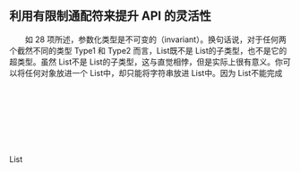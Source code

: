 ## 利用有限制通配符来提升 API 的灵活性

&emsp;&emsp;如 28 项所述，参数化类型是不可变的（invariant）。换句话说，对于任何两个截然不同的类型 Type1 和 Type2 而言，List<Type1>既不是 List<Type2>的子类型，也不是它的超类型。虽然 List<String>不是 List<Object>的子类型，这与直觉相悖，但是实际上很有意义。你可以将任何对象放进一个 List<Object>中，却只能将字符串放进 List<String>中。因为 List<String>不能完成 List<Object>所能做的所有事情，因此它不是子类型（由 Liskov 替换主体，第 10 项）。

&emsp;&emsp;有时候，我们需要的灵活性要比不可变类型所能提供的更多，考虑第 29 项中的 Stack 类，下面是它的公共 API：

```java
public class Stack<E> {
    public Stack();
    public void push(E e);
    public E pop();
    public boolean isEmpty();
}
```

&emsp;&emsp;假设我们想要增加一个方法，让它按顺序将一系列的元素全部放到堆栈中。这是第一次尝试，如下：

```java
// pushAll method without wildcard type - deficient!
public void pushAll(Iterable<E> src) {
    for (E e : src)
        push(e);
}
```

&emsp;&emsp;这个方法编译时正确无误，但是并非尽如人意。如果 Iterable src 的元素类型与堆栈的完全匹配，就没有问题。但是假如有一个 Stack<Number>，并且调用了 push(intVal)，这里的 intVal 就是 Integer 类型。这是可以的，因为 Integer 是 Number 的一个子类型。因此从逻辑上来说，下面这个方法应该也可以：

```java
Stack<Number> numberStack = new Stack<>();
Iterable<Integer> integers = ... ;
numberStack.pushAll(integers);
```

&emsp;&emsp;但是，如果尝试这么做，就会得到下面的错误信息，因为如前所述，参数化类型是不可变的：

```java
StackTest.java:7: error: incompatible types: Iterable<Integer>
cannot be converted to Iterable<Number>
        numberStack.pushAll(integers);
                            ^
```

&emsp;&emsp;幸运的是，有一种解决办法。Java 提供了一种特殊的参数化类型，称作有限制的通配符类型（bounded wildcard type ），来处理类似的情况。pushAll 的输入参数类型不应该为“E 的 Iterable 接口”，而应该为“E 的某个子类型的 Iterable 接口”，有一个通配符类型证符合此意：Iterable<? Extends E>。（使用关键字 extends 有些误导：回忆以下第 29 项中的说法，确定子类型（subtype）后，每个类型便都是自身的子类型，即便它没有将自身扩展。）我们修改以下 pushAll 来使用这个类型：

```java
// Wildcard type for a parameter that serves as an E producer
public void pushAll(Iterable<? extends E> src) {
    for (E e : src)
        push(e);
}
```

&emsp;&emsp;这么修改了之后，不仅 Stack 可以正确无误地编译，没有通过初始化的 pushAll 声明进行编译的客户端代码也一样可以。因为 Stack 及其客户端正确无误地进行了编译，你就知道一切都是类型安全的了。

&emsp;&emsp;现在假设想要编写一个 popAll 方法，使之与 pushAll 方法相呼应。popAll 方法从堆栈中弹出每个元素，并将这些元素添加到指定的集合中。初次尝试编写的 popAll 方法可能像下面这样：

```java
// popAll method without wildcard type - deficient!
public void popAll(Collection<E> dst) {
    while (!isEmpty())
        dst.add(pop());
}
```

&emsp;&emsp;如果目标集合的元素类型与堆栈的完全匹配，这段代码编译时还是会正确无误，运行得很好。但是，也并不意味着尽如人意。假设你有一个 Stack<Number>和类型 Object 的变量。如果从堆栈中弹出一个元素，并将它保存在该变量中，它的编译和运行都不会出错，那你为何不能也这么做呢？

```java
Stack<Number> numberStack = new Stack<Number>();
Collection<Object> objects = ... ;
numberStack.popAll(objects);
```

&emsp;&emsp;如果试着用上述的 popAll 版本编译这段客户端代码，就会得到一个非常类似于第一次用 pushAll 时所得到的错误：Collection<Object>不是 Collection<Number>的子类型。这次，通配符类型同样提供了一种解决办法。popAll 的输入参数类型不应该为“E 的集合”，而应该为“E 的某种超类的集合”（这里的超类是确定的，因此 E 是它自身的一个超类型[JLS, 4.10]）。仍然有一个通配符类型证实符合此意：Collection<? super E>。让我们修改 popAll 来使用它：

```java
// Wildcard type for parameter that serves as an E consumer
public void popAll(Collection<? super E> dst) {
    while (!isEmpty())
        dst.add(pop());
}
```

&emsp;&emsp;做了这个变动之后，Stack 和客户端代码就都可以正确无误地编译了。

&emsp;&emsp;结论很明显。**为了获得最大限度的灵活性，要在表示生产者或者消费者的输入参数上使用通配符类型。** 如果某个输入参数既是生产者，又是消费者，那么通配符类型对你就没有什么好处了：因为你需要的是严格的类型匹配，这是不用任何通配符得到的。

&emsp;&emsp;下面的助记符便于让你记住要使用哪种通配符类型：

&emsp;&emsp;**PECS 表示 producer-extends, consumer-super**

&emsp;&emsp;换句话说，如果参数化类型表示一个 T 生产者，就使用<? extends T>；如果它表示一个 T 消费者，就使用<? super T>。在我们的 Stack 示例中，pushAll 的 src 参数产生 E 实例供 Stack 使用，因此 src 相应的类型为 Iterable<? extends E>；popAll 的 dst 参数通过 Stack 消费 E 实例，因此 dst 相应的类型为 Collection<? super E>。PECS 这个助记符突出了使用通配符类型的基本原则。Naftalin 和 Wadler 称之为*Get and Put Principle*[Naftalin 07,2.4]。

&emsp;&emsp;记住这个助记符，让我们看看本章前面的一些方法和构造函数声明。 第 28 项中的 Chooser 构造函数具有以下声明：

```java
public Chooser(Collection<T> choices)
```

&emsp;&emsp;此构造函数仅使用集合选项生成类型为 T 的值（并将其存储以供之后使用），因此其声明应使用 extends T 的通配符类型。这是改造后的构造函数声明：

```java
// Wildcard type for parameter that serves as an T producer
public Chooser(Collection<? extends T> choices)
```

&emsp;&emsp;这一变化实际上有什么区别吗？事实上，的确有区别。假设你有一个 List<Integer>，并且你想将其传递给 Chooser<Number>的构造函数。 这不会使用原始声明进行编译，但是一旦将有限制的通配符类型添加到声明中，它就会执行。

&emsp;&emsp;现在让我们看看第 30 项中的 union 方法。下面是声明：

```java
public static <E> Set<E> union(Set<E> s1, Set<E> s2)
```

&emsp;&emsp;s1 和 s2 这两个参数都是 E 的生产者，所以根据 PECS，这个声明应该是：

```java
public static <E> Set<E> union(Set<? extends E> s1, Set<? extends E> s2)
```

&emsp;&emsp;注意返回类型仍然是 Set<E>。**不要用通配符类型作为返回类型。** 除了为用户提供额外的灵活性之外，它还会强制用户在客户端代码中使用通配符类型。通过修改之后，此代码将干净地编译（With the revised declaration, this code will compile cleanly）：

```java
Set<Integer> integers = Set.of(1, 3, 5);
Set<Double> doubles = Set.of(2.0, 4.0, 6.0);
Set<Number> numbers = union(integers, doubles);
```

&emsp;&emsp;如果使用得当，通配符类型对于类的用户来说几乎是无形的。它们使方法能够接受它们应该接受的参数，并拒绝那些应该拒绝的参数。**如果类的使用者必须考虑通配符类型，类的 API 或许就会出错。**

&emsp;&emsp;在 Java 8 之前，类型推导（type inference）规则不够聪明，无法处理以前的代码片段，这需要编译器使用上下文指定的返回类型（或目标类型）来推断 E 的类型。union 调用的目标类型前面显示的是 Set<Number>。如果你尝试在早期版本的 java 中编译片段（适当替换 Set.of 工厂((with an appropriate replacement for the Set.of factory)），你将收到一个很长的，错综复杂的错误消息，如下所示：

```java
Union.java:14: error: incompatible types
        Set<Number> numbers = union(integers, doubles);
                                  ^
 required: Set<Number>
 found: Set<INT#1>
 where INT#1,INT#2 are intersection types:
    INT#1 extends Number,Comparable<? extends INT#2>
    INT#2 extends Number,Comparable<?>
```

&emsp;&emsp;幸运的是，有一种办法可以处理这种错误。如果编译器不能推断你希望它拥有的类型，可以通过一个*显示的类型参数（explicit type argument）* [JLS, 15.12]来告诉它要使用哪种类型。甚至在 Java 8 中引入目标类型之前，这不是你经常需要做的事情，这很好，因为显式类型参数并不是很好。通过添加显式类型参数，如此处所示，代码片段在 Java 8 之前的版本中准确无误地编译：

```java
// Explicit type parameter - required prior to Java 8
Set<Number> numbers = Union.<Number>union(integers, doubles);
```

&emsp;&emsp;接下来，我们把注意力转向第 30 项中的 max 方法。以下是初始的声明：

```java
public static <T extends Comparable<T>> T max(List<T> list)
```

&emsp;&emsp;下面是修改过的使用通配符类型的声明：

```java
public static <T extends Comparable<? super T>> T max( List<? extends T> list)
```

&emsp;&emsp;为了从初始声明中得到修改后的版本，要应用 PECS 转换两次。最直接的是运用到参数 list。它产生 T 实例，因此将类型从 List<T>改成 List<? extends T>。更灵活的是运用到类型参数 T。这是我们第一次见到将通配符运用到类型参数。最初 T 被指定用来扩展 Comparable<T>，但是 T 的 comparable 消费 T 实例（并产生表示顺序关系的整值）。因此，参数化；类型 Comparable<T>被有限制通配符类型 Comparable<? super T>取代。comparables 始终是消费者，因此**使用时始终应该是 Comparable<? super T>优先于 Comparable<\T>。** 对于 comparator 也一样，因此**使用时始终应该是 Comparator<? super T>优先于 Comparator<\T>。**

&emsp;&emsp;修改过的 max 声明可能是整本书中最复杂的方法声明了。所增加的复杂代码真的起作用了么？是的，起作用了。下面是一个简单的列表实例，在初始的声明中不允许这样，修改过的版本则可以：

```java
List<ScheduledFuture<?>> scheduledFutures = ... ;
```

&emsp;&emsp;不能将处事方法声明运用给这个列表的原因在于 ScheduledFuture 没有实现 Comparable<ScheduledFuture>接口。相反，它是扩展 Comparable<Delayed>接口的 Delayed 接口的子接口。换句话说，ScheduledFuture 实例并非只能与其他 ScheduledFuture 实例相比较；它可以与任何 Delayed 实例相比较，这就足以导致初始声明时就会被拒绝。更一般的说，通配符需要支持不直接实现 Comparable（或 Comparator）类型的类型（支持扩展类型）（More generally, the wildcard is required to support types that do not implement Comparable (or Comparator) directly but extend a type that does.）

&emsp;&emsp;还有一个与通配符相关的话题需要讨论。类型参数和通配符之间存在二义性，可以使用其中一个声明许多方法。例如：以下是可能的两种静态方法声明，来交换列表中两个索引的项目。第一个使用无限制类型参数（第 30 项），第二个使用无限制通配符：

```java
// Two possible declarations for the swap method
public static <E> void swap(List<E> list, int i, int j);
public static void swap(List<?> list, int i, int j);
```

&emsp;&emsp;你更喜欢这两种方法中的哪一种呢？为什么？在公共 API 中，第二种更好一些，因为它更简单。将它传到一个列表中————任何列表————方法就会交换被索引的元素。不用担心类型参数。不用担心类型参数。一般来说，**如果类型参数只在方法声明中出现一次，就可以用通配符取代它。** 如果是无限制的类型参数，使用无限制的通配符取代它；如果是有限制的类型参数，就用有限制的通配符取代它。

&emsp;&emsp;将第二中声明用于 swap 方法会有一个问题，它优先使用通配符而非类型参数：下面这个简单的实现都不能编译：

```java
public static void swap(List<?> list, int i, int j) {
    list.set(i, list.set(j, list.get(i)));
}
```

&emsp;&emsp;试着编译时会产生这条没有什么用处的错误消息：

```java
Swap.java:5: error: incompatible types: Object cannot be
converted to CAP#1
        list.set(i, list.set(j, list.get(i)));
                                        ^
 where CAP#1 is a fresh type-variable:
 CAP#1 extends Object from capture of ?
```

&emsp;&emsp;不能将元素放回到刚刚从中取出来的列表中，这似乎不太对劲。问题在于 list 的类型为 List<?>，你不能把null之外的任何值放到List<?>中。幸运的是，有一种方式可以实现这个方法，无需求助于不安全的转换或者原生态类型（raw type）。这种想法就是编写一个私有的辅助方法来捕捉通配符类型。为了捕捉类型，辅助方法必须是泛型方法，像下面这样：

```java
public static void swap(List<?> list, int i, int j) {
    swapHelper(list, i, j);
}

// Private helper method for wildcard capture
private static <E> void swapHelper(List<E> list, int i, int j) {
    list.set(i, list.set(j, list.get(i)));
}
```

&emsp;&emsp;swapHelper 方法知道 list 是一个 List<E>。因此，它知道从这个列表中去除的任何值均为 E 类型，并且知道将 E 类型的任何值放进列表都是安全的。swap 这个有些费解的实现编译起来却是正确无误的。它允许我们导出 swap 这个比较好的基于通配符的声明，同时在内部利用更加复杂的泛型方法。swap 方法的客户端不一定要面对更加复杂得 swapHelper 声明，但是它们的确从中受益。值得注意的是，辅助方法恰好具有我们认为对公共方法过于复杂的签名。

&emsp;&emsp;总而言之，在 API 中使用通配符类型虽然比较需要技巧，但是使 API 变得灵活得多。如果编写的是将被广泛使用的类库，则一定要适当地利用通配符类型。记住基本的原则：producer-extends, consumer-super (PECS)。还要记住所有的 comparable 和 comparator 都是消费者。

> - [第 30 项：优先考虑泛型方法](https://gitee.com/lin-mt/effective-java-third-edition/blob/master/第05章：泛型/第30项：优先考虑泛型方法.md)
> - [第 32 项：谨慎并用泛型和可变参数](https://gitee.com/lin-mt/effective-java-third-edition/blob/master/第05章：泛型/第32项：明智地结合泛型和可变参数.md)
